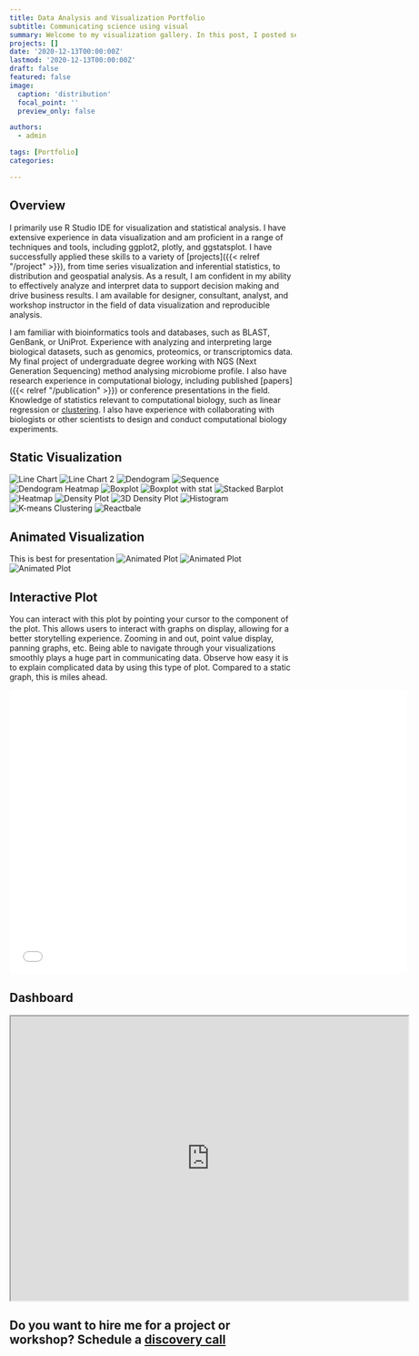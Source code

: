 ```yaml
---
title: Data Analysis and Visualization Portfolio 
subtitle: Communicating science using visual
summary: Welcome to my visualization gallery. In this post, I posted several visualization that i created during my undergraduate study. 
projects: []
date: '2020-12-13T00:00:00Z'
lastmod: '2020-12-13T00:00:00Z'
draft: false
featured: false
image:
  caption: 'distribution'
  focal_point: ''
  preview_only: false

authors:
  - admin

tags: [Portfolio]
categories:

---
```


## Overview

I primarily use R Studio IDE for visualization and statistical analysis. I have extensive experience in data visualization and am proficient in a range of techniques and tools, including ggplot2, plotly, and ggstatsplot. I have successfully applied these skills to a variety of [projects]({{< relref "/project" >}}), from time series visualization and inferential statistics, to distribution and geospatial analysis. As a result, I am confident in my ability to effectively analyze and interpret data to support decision making and drive business results. I am available for designer, consultant, analyst, and workshop instructor in the field of data visualization and reproducible analysis.

 I am familiar with bioinformatics tools and databases, such as BLAST, GenBank, or UniProt. Experience with analyzing and interpreting large biological datasets, such as genomics, proteomics, or transcriptomics data. My final project of undergraduate degree working with NGS (Next Generation Sequencing) method analysing microbiome profile.  I also have research experience in computational biology, including published [papers]({{< relref "/publication" >}}) or conference presentations in the field. Knowledge of statistics relevant to computational biology, such as linear regression or [clustering](https://danilyanedo7.github.io/praktikumsismikbits/). I also have experience with collaborating with biologists or other scientists to design and conduct computational biology experiments.


## Static Visualization

![Line Chart](/lineplot.png 'Line Chart')
![Line Chart 2](/lineplot2.jpeg 'Line Chart 2')
![Dendogram](/dendogram.png 'Dendogram')
![Sequence](/sequence.png 'Dendogram Sequence Analysis')
![Dendogram Heatmap](/dendrogramheat.jpeg 'Dendogram with Heatmap')
![Boxplot](/boxplot.jpeg 'Boxplot')
![Boxplot with stat](/boxplotstat.jpeg 'Boxplot with stat')
![Stacked Barplot](/stackedbarplot.png 'Stacked Barplot')
![Heatmap](/heatmap.jpeg 'Heatmap')
![Density Plot](/density.png 'Density Plot')
![3D Density Plot](/density3d.jpeg '3D Density Plot')
![Histogram](/histogram.jpeg 'Histogram')
![K-means Clustering](/kmeans.jpeg 'Clustering')
![Reactbale](/table.png 'Reactable')

## Animated Visualization
This is best for presentation
![Animated Plot](/animasi.png)
![Animated Plot](/animasi3.gif)
![Animated Plot](/animasi4.gif)

## Interactive Plot
You can interact with this plot by pointing your cursor to the component of the plot. This allows users to interact with graphs on display, allowing for a better storytelling experience. Zooming in and out, point value display, panning graphs, etc. Being able to navigate through your visualizations smoothly plays a huge part in communicating data. Observe how easy it is to explain complicated data by using this type of plot. Compared to a static graph, this is miles ahead.

<iframe width="700" height="500" frameborder="0" scrolling="yes" src="//plotly.com/~danilyanedo/1.embed"></iframe>

## Dashboard
<iframe width="700" height="500" src="https://danilyanedo7.github.io/dashboard/"></iframe> 

## Do you want to hire me for a project or workshop?  Schedule a  <a href="https://edodanilyan.com/#contact">discovery call</a>




